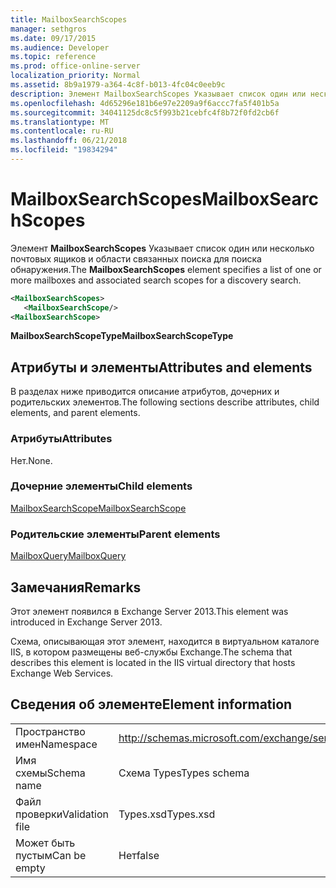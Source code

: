 ```yaml
---
title: MailboxSearchScopes
manager: sethgros
ms.date: 09/17/2015
ms.audience: Developer
ms.topic: reference
ms.prod: office-online-server
localization_priority: Normal
ms.assetid: 8b9a1979-a364-4c8f-b013-4fc04c0eeb9c
description: Элемент MailboxSearchScopes Указывает список один или несколько почтовых ящиков и области связанных поиска для поиска обнаружения.
ms.openlocfilehash: 4d65296e181b6e97e2209a9f6accc7fa5f401b5a
ms.sourcegitcommit: 34041125dc8c5f993b21cebfc4f8b72f0fd2cb6f
ms.translationtype: MT
ms.contentlocale: ru-RU
ms.lasthandoff: 06/21/2018
ms.locfileid: "19834294"
---
```

# <a name="mailboxsearchscopes"></a><span data-ttu-id="5f369-103">MailboxSearchScopes</span><span class="sxs-lookup"><span data-stu-id="5f369-103">MailboxSearchScopes</span></span>

<span data-ttu-id="5f369-104">Элемент **MailboxSearchScopes** Указывает список один или несколько почтовых ящиков и области связанных поиска для поиска обнаружения.</span><span class="sxs-lookup"><span data-stu-id="5f369-104">The **MailboxSearchScopes** element specifies a list of one or more mailboxes and associated search scopes for a discovery search.</span></span> 
  
```XML
<MailboxSearchScopes>
   <MailboxSearchScope/>
<MailboxSearchScope>
```

<span data-ttu-id="5f369-105">**MailboxSearchScopeType**</span><span class="sxs-lookup"><span data-stu-id="5f369-105">**MailboxSearchScopeType**</span></span>

## <a name="attributes-and-elements"></a><span data-ttu-id="5f369-106">Атрибуты и элементы</span><span class="sxs-lookup"><span data-stu-id="5f369-106">Attributes and elements</span></span>

<span data-ttu-id="5f369-107">В разделах ниже приводится описание атрибутов, дочерних и родительских элементов.</span><span class="sxs-lookup"><span data-stu-id="5f369-107">The following sections describe attributes, child elements, and parent elements.</span></span>
  
### <a name="attributes"></a><span data-ttu-id="5f369-108">Атрибуты</span><span class="sxs-lookup"><span data-stu-id="5f369-108">Attributes</span></span>

<span data-ttu-id="5f369-109">Нет.</span><span class="sxs-lookup"><span data-stu-id="5f369-109">None.</span></span>
  
### <a name="child-elements"></a><span data-ttu-id="5f369-110">Дочерние элементы</span><span class="sxs-lookup"><span data-stu-id="5f369-110">Child elements</span></span>

[<span data-ttu-id="5f369-111">MailboxSearchScope</span><span class="sxs-lookup"><span data-stu-id="5f369-111">MailboxSearchScope</span></span>](mailboxsearchscope.md)
  
### <a name="parent-elements"></a><span data-ttu-id="5f369-112">Родительские элементы</span><span class="sxs-lookup"><span data-stu-id="5f369-112">Parent elements</span></span>

[<span data-ttu-id="5f369-113">MailboxQuery</span><span class="sxs-lookup"><span data-stu-id="5f369-113">MailboxQuery</span></span>](mailboxquery.md)
  
## <a name="remarks"></a><span data-ttu-id="5f369-114">Замечания</span><span class="sxs-lookup"><span data-stu-id="5f369-114">Remarks</span></span>

<span data-ttu-id="5f369-115">Этот элемент появился в Exchange Server 2013.</span><span class="sxs-lookup"><span data-stu-id="5f369-115">This element was introduced in Exchange Server 2013.</span></span>
  
<span data-ttu-id="5f369-116">Схема, описывающая этот элемент, находится в виртуальном каталоге IIS, в котором размещены веб-службы Exchange.</span><span class="sxs-lookup"><span data-stu-id="5f369-116">The schema that describes this element is located in the IIS virtual directory that hosts Exchange Web Services.</span></span>
  
## <a name="element-information"></a><span data-ttu-id="5f369-117">Сведения об элементе</span><span class="sxs-lookup"><span data-stu-id="5f369-117">Element information</span></span>

|||
|:-----|:-----|
|<span data-ttu-id="5f369-118">Пространство имен</span><span class="sxs-lookup"><span data-stu-id="5f369-118">Namespace</span></span>  <br/> |http://schemas.microsoft.com/exchange/services/2006/types  <br/> |
|<span data-ttu-id="5f369-119">Имя схемы</span><span class="sxs-lookup"><span data-stu-id="5f369-119">Schema name</span></span>  <br/> |<span data-ttu-id="5f369-120">Схема Types</span><span class="sxs-lookup"><span data-stu-id="5f369-120">Types schema</span></span>  <br/> |
|<span data-ttu-id="5f369-121">Файл проверки</span><span class="sxs-lookup"><span data-stu-id="5f369-121">Validation file</span></span>  <br/> |<span data-ttu-id="5f369-122">Types.xsd</span><span class="sxs-lookup"><span data-stu-id="5f369-122">Types.xsd</span></span>  <br/> |
|<span data-ttu-id="5f369-123">Может быть пустым</span><span class="sxs-lookup"><span data-stu-id="5f369-123">Can be empty</span></span>  <br/> |<span data-ttu-id="5f369-124">Нет</span><span class="sxs-lookup"><span data-stu-id="5f369-124">false</span></span>  <br/> |
   

